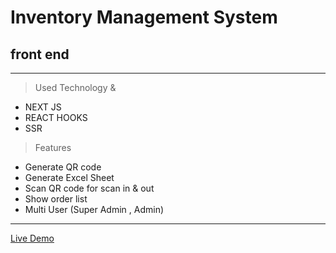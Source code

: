 # Inventory Management System
## front end
___
> Used Technology & 
* NEXT JS
* REACT HOOKS
* SSR
> Features
* Generate QR code
* Generate Excel Sheet
* Scan QR code for scan in & out
* Show order list
* Multi User (Super Admin , Admin)

___
[Live Demo](https://m27inventory.web.app/)

